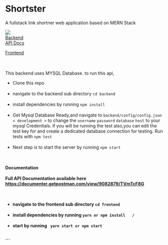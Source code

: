 # Shortster

<p>A fullstack link shortner web application based on MERN Stack</p>
<img src="https://res.cloudinary.com/open-source/image/upload/v1607642077/shortsterscreenshort_jkb8dv.png"/>
<br>
<a href="#backend">Backend</a><br>
<a href="#api">API Docs</a>

<a href="#frontend">Frontend</a>

<br>
<br>
<div id="backend">
This backend uses MYSQL Database.
to run this api,
<ul>
<li>Clone this repo</li><br>
<li>navigate to the backend sub directory <code>cd backend</code></li><br>
<li>install dependencies by running <code>npm install</code></li><br>
<li>Get Mysql Database Ready,and navigate to <code>backend/config/config.json < development ></code>
to change the <code>username</code> <code>password</code> <code>database</code> <code>host</code> to your 
mysql Credentials.
if you will be running the test also,you can edit the test key for and create a dedicated database connection for testing.
Run tests with <code>npm test</code>
</li><br>
<li>Next step is to start the server by running <code>npm start</code></li><br>
</ul>

</div>

<br>
<div id="api">
  <b>Documentation<b><br>
<br>
Full API Documentation available here
<a href="https://documenter.getpostman.com/view/9082879/TVmTcF8G">https://documenter.getpostman.com/view/9082879/TVmTcF8G</a>
</div>
<br>
<br>
<div id="frontend">
<ul>
<li>navigate to the frontend sub directory <code>cd frontend</code></li><br>
<li>install dependencies by running <code>yarn or npm install   /</code></li><br>

<li>start by running <code> yarn start or npm start </code></li><br>
</ul>
</div>
```
